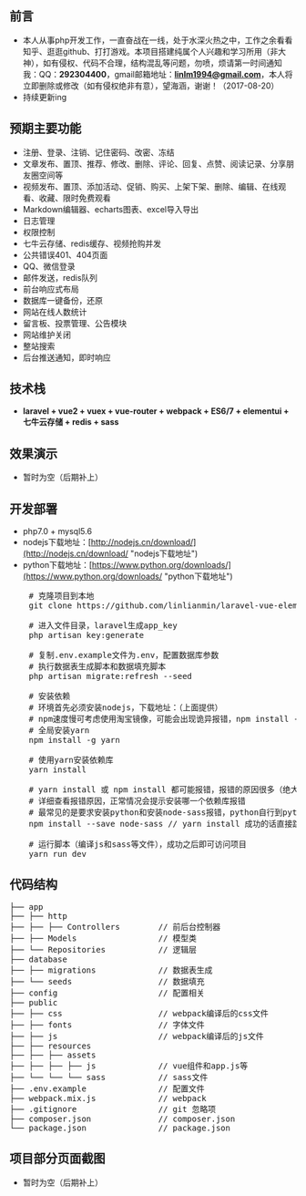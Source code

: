 ## 前言 ##
- 本人从事php开发工作，一直奋战在一线，处于水深火热之中，工作之余看看知乎、逛逛github、打打游戏。本项目搭建纯属个人兴趣和学习所用（非大神），如有侵权、代码不合理，结构混乱等问题，勿喷，烦请第一时间通知我：QQ：**292304400**，gmail邮箱地址：**linlm1994@gmail.com**，本人将立即删除或修改（如有侵权绝非有意），望海涵，谢谢！（2017-08-20）
- 持续更新ing
## 预期主要功能 ##
- 注册、登录、注销、记住密码、改密、冻结
- 文章发布、置顶、推荐、修改、删除、评论、回复、点赞、阅读记录、分享朋友圈空间等
- 视频发布、置顶、添加活动、促销、购买、上架下架、删除、编辑、在线观看、收藏、限时免费观看
- Markdown编辑器、echarts图表、excel导入导出
- 日志管理
- 权限控制
- 七牛云存储、redis缓存、视频抢购并发
- 公共错误401、404页面
- QQ、微信登录
- 邮件发送，redis队列
- 前台响应式布局
- 数据库一键备份，还原
- 网站在线人数统计
- 留言板、投票管理、公告模块
- 网站维护关闭
- 整站搜索
- 后台推送通知，即时响应

## 技术栈 ##
- **laravel + vue2 + vuex + vue-router + webpack + ES6/7 + elementui + 七牛云存储 + redis + sass**

## 效果演示 ##
- 暂时为空（后期补上）

## 开发部署 ##
- php7.0 + mysql5.6
- nodejs下载地址：[http://nodejs.cn/download/](http://nodejs.cn/download/ "nodejs下载地址")
- python下载地址：[https://www.python.org/downloads/](https://www.python.org/downloads/ "python下载地址")
<pre>
    # 克隆项目到本地
    git clone https://github.com/linlianmin/laravel-vue-element.git
    
    # 进入文件目录，laravel生成app_key
    php artisan key:generate  

    # 复制.env.example文件为.env，配置数据库参数
    # 执行数据表生成脚本和数据填充脚本
    php artisan migrate:refresh --seed

    # 安装依赖
    # 环境首先必须安装nodejs，下载地址：（上面提供）
    # npm速度慢可考虑使用淘宝镜像，可能会出现诡异报错，npm install --registry=https://registry.npm.taobao.org
    # 全局安装yarn
    npm install -g yarn
    
    # 使用yarn安装依赖库
    yarn install

    # yarn install 或 npm install 都可能报错，报错的原因很多（绝大部分是自身系统配置和墙的原因）
    # 详细查看报错原因，正常情况会提示安装哪一个依赖库报错
    # 最常见的是要求安装python和安装node-sass报错，python自行到python官网下载安装包安装即可（2.0版本以上），下载地址：（上面提供），node-sass报错的话安装淘宝镜像之后重新执行
    npm install --save node-sass // yarn install 成功的话直接跳过此步奏    

    # 运行脚本（编译js和sass等文件），成功之后即可访问项目
    yarn run dev
</pre>

## 代码结构 ##
<pre>
├── app
├── ├── http
├── ├── ├── Controllers        // 前后台控制器
├── ├── Models                 // 模型类
├── └── Repositories           // 逻辑层
├── database
├── ├── migrations             // 数据表生成
├── └── seeds                  // 数据填充
├── config                     // 配置相关
├── public
├── ├── css                    // webpack编译后的css文件
├── ├── fonts                  // 字体文件
├── ├── js                     // webpack编译后的js文件
├── ├── resources
├── ├── ├── assets
├── ├── ├── ├── js             // vue组件和app.js等
├── └── └── └── sass           // sass文件
├── .env.example               // 配置文件
├── webpack.mix.js             // webpack
├── .gitignore                 // git 忽略项
├── composer.json              // composer.json
└── package.json               // package.json
</pre>

## 项目部分页面截图 ##
- 暂时为空（后期补上）